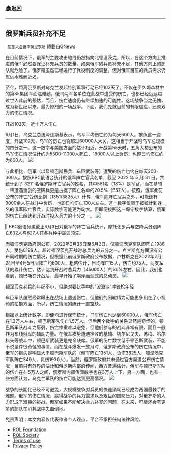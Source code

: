 ###  [:house:返回](README.md)
---


## 俄罗斯兵员补充不足
` 加拿大温哥华英里农场` [轉載自GNews](https://gnews.org/zh-hans/2675753/)

在目前情况下，俄军的主要攻击轴线仍然指向北顿涅茨克，所以，在这个方向上推进的俄军必然要保证补充兵员的数量。如果俄军的兵员补充不足，其他方向上的部队就危险了。俄罗斯虽然已经进行了兵役制度的调整，但对俄军目前的兵员需求仍属远水难解近渴。
 
至今，距离俄罗斯对乌克兰发起特别军事行动已经102天了。不仅在伊久姆森林中的第35集团军面临难题，俄乌两军各单位在此战中遭受的伤亡，也都已经远远超过世人此前的预估，而且，伤亡速度仍有继续加速的可能性。这场战争当之无愧，成为新世纪以来，最为惨烈的一场战争。下面，我们先就目前的有限信息，还原双方的伤亡情况。
 
开战102天，近十万人伤亡
 
6月1日，乌克兰总统泽连斯基表示，乌军平均伤亡约为每天600人。按照这一速度，开战102天，乌军的伤亡也将超过60000人大关，这相当于开战时乌军总规模的四分之一。这一数字与美国方面的估计相近，开战第55天时，五角大楼公布的乌军伤亡情况估计约为5500-11000人死亡、18000人以上负伤，也即日均伤亡约为600人。
 ![](https://n.sinaimg.cn/weibo_pub/crawl/59/w550h309/20220606/7b73-7758796970cb344e2715b0a973b379f8.jpg) 

与此相比，俄军（以及顿巴斯民兵、车臣武装等）遭受的伤亡也约在每天200-300人。按照BBC俄语台统计的俄军阵亡官兵名单，截至 2022 年 5 月 31 日，共统计到了 3211 名俄罗斯阵亡官兵的姓名，其中581名（18%）是军官，而在基辅一带遭遇重创的空降兵更是占据了阵亡名单的20.5%（657人）。按照，俄军此前公布的阵亡/受伤比例（1351/3825人）计算，俄军除阵亡官兵之外，可能还有9000余人在战斗中负伤，也即日均伤亡130人左右。这一数字仅限于被统计到姓名的俄军阵亡官兵，实际数字可能更为庞大。但即便按照这一保守数字估算，俄军的伤亡已经达到开战时投入兵力的十分之一。
 ![](https://n.sinaimg.cn/weibo_pub/crawl/165/w550h415/20220606/1a0b-31944afe5fe04f8e9e8971a04bfcb6e8.png) 

▎BBC俄语频道截止6月3日对俄军的阵亡官兵统计，摩托化步兵与空降兵分别阵亡632人与627人在各兵种中遥遥领先。
 
而顿涅茨克政府则公布，2022年2月26日至6月2日，仅顿涅茨克军队即阵亡1986人，受伤8199人。超过顿涅茨克开战时总兵力的五分之一。卢甘斯克方面没有公布同时期的伤亡情况，但根据此前俄罗斯政府公布数据，卢甘斯克在2022年2月24日至4月5日间阵亡约600人，粗略估计，日均阵亡15人，伤亡约75人。两支军队的累计伤亡，估计达到开战时总兵力（45000人）的30%左右。因此，我们也看到，顿巴斯在开战后，最早开始了竭泽而渔式的总动员。
 ![](https://n.sinaimg.cn/weibo_pub/crawl/60/w550h310/20220606/0d70-dbbe1d01c6d2068419da5b70a3791988.jpg) 

顿涅茨克老兵的年纪不小，但绝对要比手中的“波波沙”冲锋枪年轻
 
车臣军队虽然经常曝出在战场上遭遇伤亡，但他们的闲暇精力可能更多用在了小视频的拍摄方面，所以，伤亡情况的统计一直空缺。
 
根据以上统计数字，即便均进行保守统计，乌军伤亡也达到60000人，俄军伤亡在1.3万人左右，顿巴斯军队伤亡1.5万人。但后两个数字的关系显然是奇怪的，顿巴斯军队战斗力孱弱，伤亡惨重难以避免，但他们参与的战斗非常有限，而且一般作为东线俄军的辅助力量。在俄军攻势遭遇挫败的基辅、切尔尼戈夫、苏梅、哈尔科夫等战斗中，顿巴斯武装更是完全缺席。俄军的伤亡数字低于顿巴斯武装，不能不说是件很奇怪的事情。而在战斗爆发一整月时，俄罗斯政府公布的伤亡情况中，俄军的损失是明显大于顿巴斯军队的（俄军阵亡1351人，负伤3825人，顿涅茨克军队阵亡349人，负伤1930人）。当然，俄罗斯政府并未通过官方渠道公布伤亡情况，目前只有外界的估计和俄罗斯内部的传闻，西方普遍估计，俄军与顿巴斯军队的伤亡在4-5万人之间，俄罗斯内部传闻数字也在3万人上下。另一方面，也有一些方面认为，乌克兰军队的伤亡可能达到更高情况。
 ![](https://n.sinaimg.cn/weibo_pub/crawl/117/w550h367/20220606/8308-349b730cc5b2e8cdf32873e401d5b08b.jpg) 

战争的长期化已经不可避免，大规模战争对兵员的快速消耗已经成为两国最棘手的难题。俄军的伤亡情况、赢得战争的兵力需求以及艰巨的国防压力，对俄罗斯的人力形成了艰巨的挑战。俄军如果不能解决兵力补充的问题，在未来，可能还会有更多的部队在消耗战中失血倒地。

免责声明：本文内容仅代表作者个人观点，平台不承担任何法律风险。
  
- [ROL Foundation](https://rolfoundation.org/)
- [ROL Society](https://rolsociety.org/)
- [Terms of use](https://gnews.org/terms-of-use-3/)
- [Privacy Policy](https://gnews.org/privacy-policy/)
